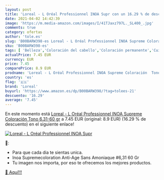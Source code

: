 ```yaml
---
layout: post
title: 'Loreal - L Oréal Professionnel INOA Supr con un 16.29 % de descuento'
date: 2021-04-02 14:42:39
image: 'https://m.media-amazon.com/images/I/41TJaxz797L._SL400_.jpg'
comments: true
category: ofertas
author: 'tole.es'
slug: 'B00BARW398-es Loreal - L Oréal Professionnel INOA Supreme Coloración...'
sku: 'B00BARW398-es'
tags: [ 'Belleza','Coloración del cabello','Coloración permanente','Cuidado del cabello','loreal','oréal', ]
actualPrice: 7.45 EUR
currency: EUR
price: 7.45
comparePrice: 8.9 EUR
prodname: 'Loreal - L Oréal Professionnel INOA Supreme Coloración  Tono 6.31-60 gr'
country: 'es'
flag: '🇪🇸'
brand: 'Loreal'
buyurl: 'https://www.amazon.es/dp/B00BARW398/?tag=tolees-21'
descuento: '16.29'
average: '7.45'
---
```


En este momento está [Loreal - L Oréal Professionnel INOA Supreme Coloración  Tono 6.31-60 gr](https://www.amazon.es/dp/B00BARW398/?tag=tolees-21) a 7.45 EUR (original: 8.9 EUR) (16.29 %  de descuento) en el siguiente enlace!

[![Loreal - L Oréal Professionnel INOA Supr](https://m.media-amazon.com/images/I/41TJaxz797L._SL400_.jpg)](https://www.amazon.es/dp/B00BARW398/?tag=tolees-21)

🔎:

- Para que cada dia te sientas unica.
- Inoa Supremecoloration Anti-Age Sans Amoniaque #6,31 60 Gr
- Tu imagen nos importa, por eso te ofrecemos los mejores productos.

[🛒 Aquí!!!](https://www.amazon.es/dp/B00BARW398/?tag=tolees-21)
